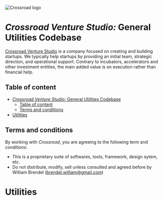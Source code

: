 ![Crossroad logo](https://crossroad-venture-studio.github.io/Design-System/__assets__/crossroad.svg)
# *Crossroad Venture Studio:* General Utilities Codebase

[Crossroad Venture Studio](crossroadventurestudio.com) is a company focused on creating and building startups. We typically help startups by providing an initial team, strategic direction, and operational support. Contrary to incubators, accelerators and other investment entities, the main added value is on execution rather than financial help.

## Table of content
- [*Crossroad Venture Studio:* General Utilities Codebase](#crossroad-venture-studio-general-utilities-codebase)
  - [Table of content](#table-of-content)
  - [Terms and conditions](#terms-and-conditions)
- [Utilities](#utilities)

## Terms and conditions
By working with *Crossroad*, you are agreeing to the following term and conditions:
- This is a proprietary suite of softwares, tools, framework, design sytem, etc.
- Do not distribute, modify, sell unless consulted and agreed before by William Brendel (brendel.william@gmail.com)

# Utilities